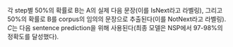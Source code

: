 각 step별 50%의 확률로 B는 A의 실제 다음 문장(이를 $\text{IsNext}$라고 라벨링), 그리고 50%의 확률로 B를 corpus의 임의의 문장으로 추출된다(이를 $\text{NotNext}$라고 라벨링). $C$는 다음 sentence prediction을 위해 사용된다(최종 모델은 NSP에서 97-98%의 정확도를 달성했다). 
